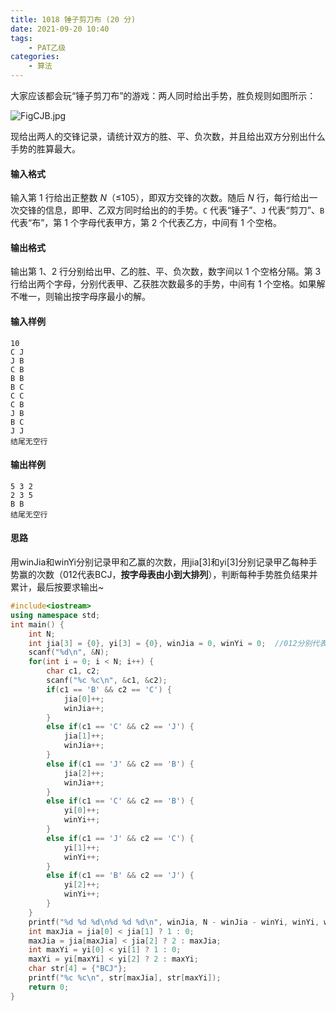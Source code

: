 ```yaml
---
title: 1018 锤子剪刀布 (20 分)
date: 2021-09-20 10:40
tags:
    - PAT乙级
categories:
    - 算法
---
```


大家应该都会玩“锤子剪刀布”的游戏：两人同时给出手势，胜负规则如图所示：

![FigCJB.jpg](https://images.ptausercontent.com/724da598-b37f-4f1f-99b4-71459654ce3a.jpg)

现给出两人的交锋记录，请统计双方的胜、平、负次数，并且给出双方分别出什么手势的胜算最大。

#### 输入格式

输入第 1 行给出正整数 *N*（≤105），即双方交锋的次数。随后 *N* 行，每行给出一次交锋的信息，即甲、乙双方同时给出的的手势。`C` 代表“锤子”、`J` 代表“剪刀”、`B` 代表“布”，第 1 个字母代表甲方，第 2 个代表乙方，中间有 1 个空格。

#### 输出格式

输出第 1、2 行分别给出甲、乙的胜、平、负次数，数字间以 1 个空格分隔。第 3 行给出两个字母，分别代表甲、乙获胜次数最多的手势，中间有 1 个空格。如果解不唯一，则输出按字母序最小的解。

#### 输入样例

```in
10
C J
J B
C B
B B
B C
C C
C B
J B
B C
J J
结尾无空行
```

#### 输出样例

```out
5 3 2
2 3 5
B B
结尾无空行
```

#### 思路

用winJia和winYi分别记录甲和乙赢的次数，用jia[3]和yi[3]分别记录甲乙每种手势赢的次数（012代表BCJ，**按字母表由小到大排列**），判断每种手势胜负结果并累计，最后按要求输出~

```c++
#include<iostream>
using namespace std;
int main() {
    int N;
    int jia[3] = {0}, yi[3] = {0}, winJia = 0, winYi = 0;  //012分别代表BCJ
    scanf("%d\n", &N);
    for(int i = 0; i < N; i++) {
        char c1, c2;
        scanf("%c %c\n", &c1, &c2);
        if(c1 == 'B' && c2 == 'C') {
            jia[0]++;
            winJia++;
        }
        else if(c1 == 'C' && c2 == 'J') {
            jia[1]++;
            winJia++;
        }
        else if(c1 == 'J' && c2 == 'B') {
            jia[2]++;
            winJia++;
        }
        else if(c1 == 'C' && c2 == 'B') {
            yi[0]++;
            winYi++;
        }
        else if(c1 == 'J' && c2 == 'C') {
            yi[1]++;
            winYi++;
        }
        else if(c1 == 'B' && c2 == 'J') {
            yi[2]++;
            winYi++;
        }
    }
    printf("%d %d %d\n%d %d %d\n", winJia, N - winJia - winYi, winYi, winYi, N - winJia - winYi, winJia);
    int maxJia = jia[0] < jia[1] ? 1 : 0;
    maxJia = jia[maxJia] < jia[2] ? 2 : maxJia;
    int maxYi = yi[0] < yi[1] ? 1 : 0;
    maxYi = yi[maxYi] < yi[2] ? 2 : maxYi;
    char str[4] = {"BCJ"};
    printf("%c %c\n", str[maxJia], str[maxYi]);
    return 0;
}
```

